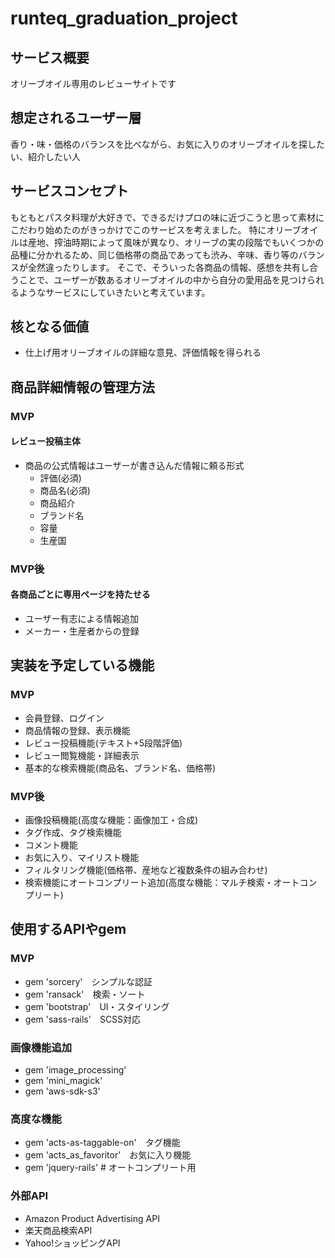 # runteq_graduation_project

## サービス概要
オリーブオイル専用のレビューサイトです

## 想定されるユーザー層
香り・味・価格のバランスを比べながら、お気に入りのオリーブオイルを探したい、紹介したい人

## サービスコンセプト
もともとパスタ料理が大好きで、できるだけプロの味に近づこうと思って素材にこだわり始めたのがきっかけでこのサービスを考えました。
特にオリーブオイルは産地、搾油時期によって風味が異なり、オリーブの実の段階でもいくつかの品種に分かれるため、同じ価格帯の商品であっても渋み、辛味、香り等のバランスが全然違ったりします。
そこで、そういった各商品の情報、感想を共有し合うことで、ユーザーが数あるオリーブオイルの中から自分の愛用品を見つけられるようなサービスにしていきたいと考えています。

## 核となる価値
* 仕上げ用オリーブオイルの詳細な意見、評価情報を得られる

## 商品詳細情報の管理方法
### MVP
#### レビュー投稿主体
- 商品の公式情報はユーザーが書き込んだ情報に頼る形式
  - 評価(必須)
  - 商品名(必須)
  - 商品紹介
  - ブランド名
  - 容量
  - 生産国

### MVP後
#### 各商品ごとに専用ページを持たせる
- ユーザー有志による情報追加
- メーカー・生産者からの登録

## 実装を予定している機能
### MVP
* 会員登録、ログイン
* 商品情報の登録、表示機能
* レビュー投稿機能(テキスト+5段階評価)
* レビュー閲覧機能・詳細表示
* 基本的な検索機能(商品名、ブランド名、価格帯)

### MVP後
* 画像投稿機能(高度な機能：画像加工・合成)
* タグ作成、タグ検索機能
* コメント機能
* お気に入り、マイリスト機能
* フィルタリング機能(価格帯、産地など複数条件の組み合わせ)
* 検索機能にオートコンプリート追加(高度な機能：マルチ検索・オートコンプリート)

## 使用するAPIやgem
### MVP
* gem 'sorcery'　シンプルな認証
* gem 'ransack'　検索・ソート
* gem 'bootstrap'　UI・スタイリング
* gem 'sass-rails'　SCSS対応

### 画像機能追加
* gem 'image_processing'
* gem 'mini_magick'
* gem 'aws-sdk-s3'

### 高度な機能
* gem 'acts-as-taggable-on'　タグ機能
* gem 'acts_as_favoritor'　お気に入り機能
* gem 'jquery-rails'  # オートコンプリート用

### 外部API
* Amazon Product Advertising API
* 楽天商品検索API
* Yahoo!ショッピングAPI
